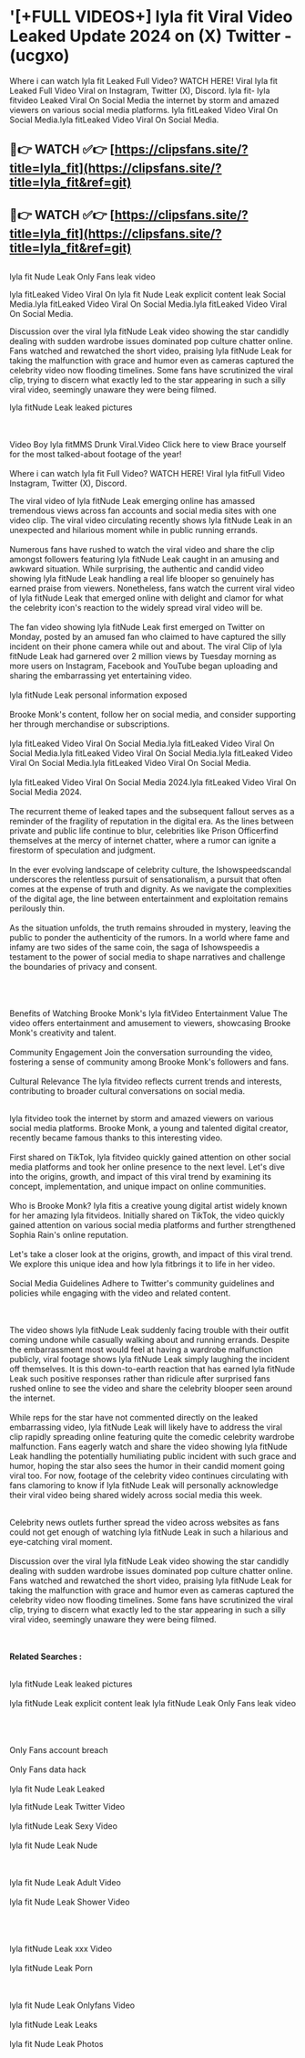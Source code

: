 #  '[+FULL VIDEOS+] lyla fit Viral Video Leaked Update 2024 on (X) Twitter - (ucgxo)

Where i can watch lyla fit Leaked Full Video? WATCH HERE! Viral lyla fit Leaked Full Video Viral on Instagram, Twitter (X), Discord.
lyla fit- lyla fitvideo Leaked Viral On Social Media the internet by storm and amazed viewers on various social media platforms.
lyla fitLeaked Video Viral On Social Media.lyla fitLeaked Video Viral On Social Media.




## 🔴👉 WATCH ✅👉 [https://clipsfans.site/?title=lyla_fit](https://clipsfans.site/?title=lyla_fit&ref=git)


## 🔴👉 WATCH ✅👉 [https://clipsfans.site/?title=lyla_fit](https://clipsfans.site/?title=lyla_fit&ref=git)
##


lyla fit Nude Leak Only Fans leak video 


lyla fitLeaked Video Viral On  lyla fit Nude Leak explicit content leak Social Media.lyla fitLeaked Video Viral On Social Media.lyla fitLeaked Video Viral On Social Media.



Discussion over the viral lyla fitNude Leak video showing the star candidly dealing with sudden wardrobe issues dominated pop culture chatter online. Fans watched and rewatched the short video, praising lyla fitNude Leak for taking the malfunction with grace and humor even as cameras captured the celebrity video now flooding timelines. Some fans have scrutinized the viral clip, trying to discern what exactly led to the star appearing in such a silly viral video, seemingly unaware they were being filmed.


lyla fitNude Leak leaked pictures


  <br>

  <br>
Video Boy lyla fitMMS Drunk Viral.Video Click here to view Brace yourself for the most talked-about footage of the year!
<br><br>
Where i can watch lyla fit Full Video? WATCH HERE! Viral lyla fitFull Video Instagram, Twitter (X), Discord.

The viral video of lyla fitNude Leak emerging online has amassed tremendous views across fan accounts and social media sites with one video clip. The viral video circulating recently shows lyla fitNude Leak in an unexpected and hilarious moment while in public running errands.
<br><br>
Numerous fans have rushed to watch the viral video and share the clip amongst followers featuring lyla fitNude Leak caught in an amusing and awkward situation. While surprising, the authentic and candid video showing lyla fitNude Leak handling a real life blooper so genuinely has earned praise from viewers. Nonetheless, fans watch the current viral video of lyla fitNude Leak that emerged online with delight and clamor for what the celebrity icon's reaction to the widely spread viral video will be.
<br><br>
The fan video showing lyla fitNude Leak first emerged on Twitter on Monday, posted by an amused fan who claimed to have captured the silly incident on their phone camera while out and about. The viral Clip of lyla fitNude Leak had garnered over 2 million views by Tuesday morning as more users on Instagram, Facebook and YouTube began uploading and sharing the embarrassing yet entertaining video.
<br><br>
lyla fitNude Leak personal information exposed
<br><br>
Brooke Monk's content, follow her on social media, and consider supporting her through merchandise or subscriptions.
<br><br>
lyla fitLeaked Video Viral On Social Media.lyla fitLeaked Video Viral On Social Media.lyla fitLeaked Video Viral On Social Media.lyla fitLeaked Video Viral On Social Media.lyla fitLeaked Video Viral On Social Media.
<br><br>
lyla fitLeaked Video Viral On Social Media 2024.lyla fitLeaked Video Viral On Social Media 2024.
<br><br>
The recurrent theme of leaked tapes and the subsequent fallout serves as a reminder of the fragility of reputation in the digital era. As the lines between private and public life continue to blur, celebrities like Prison Officerfind themselves at the mercy of internet chatter, where a rumor can ignite a firestorm of speculation and judgment.
<br><br>
In the ever evolving landscape of celebrity culture, the Ishowspeedscandal underscores the relentless pursuit of sensationalism, a pursuit that often comes at the expense of truth and dignity. As we navigate the complexities of the digital age, the line between entertainment and exploitation remains perilously thin.
<br><br>
As the situation unfolds, the truth remains shrouded in mystery, leaving the public to ponder the authenticity of the rumors. In a world where fame and infamy are two sides of the same coin, the saga of Ishowspeedis a testament to the power of social media to shape narratives and challenge the boundaries of privacy and consent.
<br><br>

<br><br>
Benefits of Watching Brooke Monk's lyla fitVideo Entertainment Value The video offers entertainment and amusement to viewers, showcasing Brooke Monk's creativity and talent.
<br><br>
Community Engagement Join the conversation surrounding the video, fostering a sense of community among Brooke Monk's followers and fans.
<br><br>
Cultural Relevance The lyla fitvideo reflects current trends and interests, contributing to broader cultural conversations on social media.
<br><br>


lyla fitvideo took the internet by storm and amazed viewers on various social media platforms. Brooke Monk, a young and talented digital creator, recently became famous thanks to this interesting video.
<br><br>
First shared on TikTok, lyla fitvideo quickly gained attention on other social media platforms and took her online presence to the next level. Let's dive into the origins, growth, and impact of this viral trend by examining its concept, implementation, and unique impact on online communities.
<br><br>
Who is Brooke Monk? lyla fitis a creative young digital artist widely known for her amazing lyla fitvideos. Initially shared on TikTok, the video quickly gained attention on various social media platforms and further strengthened Sophia Rain's online reputation.
<br><br>
Let's take a closer look at the origins, growth, and impact of this viral trend. We explore this unique idea and how lyla fitbrings it to life in her video.
<br><br>
Social Media Guidelines Adhere to Twitter's community guidelines and policies while engaging with the video and related content.


<br><br>
The video shows lyla fitNude Leak suddenly facing trouble with their outfit coming undone while casually walking about and running errands. Despite the embarrassment most would feel at having a wardrobe malfunction publicly, viral footage shows lyla fitNude Leak simply laughing the incident off themselves. It is this down-to-earth reaction that has earned lyla fitNude Leak such positive responses rather than ridicule after surprised fans rushed online to see the video and share the celebrity blooper seen around the internet.
<br><br>
While reps for the star have not commented directly on the leaked embarrassing video, lyla fitNude Leak will likely have to address the viral clip rapidly spreading online featuring quite the comedic celebrity wardrobe malfunction. Fans eagerly watch and share the video showing lyla fitNude Leak handling the potentially humiliating public incident with such grace and humor, hoping the star also sees the humor in their candid moment going viral too. For now, footage of the celebrity video continues circulating with fans clamoring to know if lyla fitNude Leak will personally acknowledge their viral video being shared widely across social media this week.
<br><br>

Celebrity news outlets further spread the video across websites as fans could not get enough of watching lyla fitNude Leak in such a hilarious and eye-catching viral moment.
<br><br>
Discussion over the viral lyla fitNude Leak video showing the star candidly dealing with sudden wardrobe issues dominated pop culture chatter online. Fans watched and rewatched the short video, praising lyla fitNude Leak for taking the malfunction with grace and humor even as cameras captured the celebrity video now flooding timelines. Some fans have scrutinized the viral clip, trying to discern what exactly led to the star appearing in such a silly viral video, seemingly unaware they were being filmed.


<br><br>
<strong>Related Searches :</strong>
<br><br>

lyla fitNude Leak leaked pictures
<br><br>
lyla fitNude Leak explicit content leak
lyla fitNude Leak Only Fans leak video
<br><br>

<br><br>
Only Fans account breach
<br><br>
Only Fans data hack
<br><br>
lyla fit Nude Leak Leaked

lyla fitNude Leak Twitter Video
<br><br>
lyla fitNude Leak Sexy Video
<br><br>
lyla fit Nude Leak Nude

<br><br>
lyla fit Nude Leak Adult Video
<br><br>
lyla fit Nude Leak Shower Video
<br><br>

<br><br>
lyla fitNude Leak xxx Video
<br><br>
lyla fitNude Leak Porn

<br><br>
lyla fit Nude Leak Onlyfans Video
<br><br>
lyla fitNude Leak Leaks
<br><br>
lyla fit Nude Leak Photos